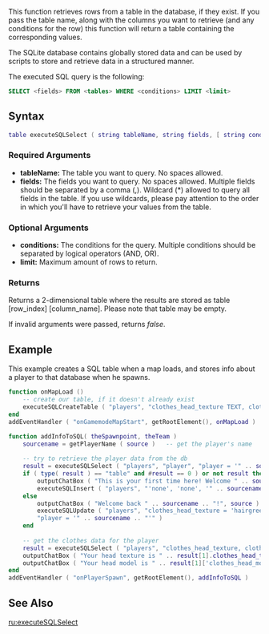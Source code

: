 This function retrieves rows from a table in the database, if they exist. If you pass the table name, along with the columns you want to retrieve (and any conditions for the row) this function will return a table containing the corresponding values.

The SQLite database contains globally stored data and can be used by scripts to store and retrieve data in a structured manner.

The executed SQL query is the following:

``` sql
SELECT <fields> FROM <tables> WHERE <conditions> LIMIT <limit>
```

Syntax
------

``` lua
table executeSQLSelect ( string tableName, string fields, [ string conditions, int limit ] )
```

### Required Arguments

-   **tableName:** The table you want to query. No spaces allowed.
-   **fields:** The fields you want to query. No spaces allowed. Multiple fields should be separated by a comma (,). Wildcard (\*) allowed to query all fields in the table. If you use wildcards, please pay attention to the order in which you'll have to retrieve your values from the table.

### Optional Arguments

-   **conditions:** The conditions for the query. Multiple conditions should be separated by logical operators (AND, OR).
-   **limit:** Maximum amount of rows to return.

### Returns

Returns a 2-dimensional table where the results are stored as table \[row\_index\] \[column\_name\]. Please note that table may be empty.

If invalid arguments were passed, returns *false*.

Example
-------

This example creates a SQL table when a map loads, and stores info about a player to that database when he spawns.

``` lua
function onMapLoad ()
    -- create our table, if it doesn't already exist
    executeSQLCreateTable ( "players", "clothes_head_texture TEXT, clothes_head_model TEXT, player TEXT" )
end
addEventHandler ( "onGamemodeMapStart", getRootElement(), onMapLoad )

function addInfoToSQL( theSpawnpoint, theTeam ) 
    sourcename = getPlayerName ( source )   -- get the player's name
    
    -- try to retrieve the player data from the db
    result = executeSQLSelect ( "players", "player", "player = '" .. sourcename .. "'" )
    if ( type( result ) == "table" and #result == 0 ) or not result then -- see if any data was found at all
        outputChatBox ( "This is your first time here! Welcome " .. sourcename .. "!", source )
        executeSQLInsert ( "players", "'none', 'none', '" .. sourcename .. "'" )
    else
        outputChatBox ( "Welcome back " .. sourcename .. "!", source )
        executeSQLUpdate ( "players", "clothes_head_texture = 'hairgreen', clothes_head_model = 'somehead'",
        "player = '" .. sourcename .. "'" )
    end 
    
    -- get the clothes data for the player
    result = executeSQLSelect ( "players", "clothes_head_texture, clothes_head_model", "player = '" .. sourcename .. "'" )
    outputChatBox ( "Your head texture is " .. result[1].clothes_head_texture )
    outputChatBox ( "Your head model is " .. result[1]['clothes_head_model'] )  
end
addEventHandler ( "onPlayerSpawn", getRootElement(), addInfoToSQL )
```

See Also
--------

[ru:executeSQLSelect](/docs/ru-executesqlselect.md "wikilink")
